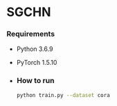 # SGCHN

### Requirements
- Python 3.6.9
- PyTorch 1.5.10

- ### How to run
  ```bash
  python train.py --dataset cora
  ```
